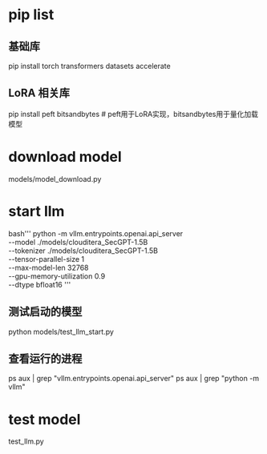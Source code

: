 # pip list
## 基础库
pip install torch transformers datasets accelerate

## LoRA 相关库
pip install peft bitsandbytes  # peft用于LoRA实现，bitsandbytes用于量化加载模型


# download model
models/model_download.py

# start llm
bash'''
python -m vllm.entrypoints.openai.api_server \
  --model ./models/clouditera_SecGPT-1.5B \
  --tokenizer ./models/clouditera_SecGPT-1.5B \
  --tensor-parallel-size 1 \
  --max-model-len 32768 \
  --gpu-memory-utilization 0.9 \
  --dtype bfloat16
'''
## 测试启动的模型
python models/test_llm_start.py

## 查看运行的进程
ps aux | grep "vllm.entrypoints.openai.api_server"
ps aux | grep "python -m vllm"

# test model
test_llm.py
